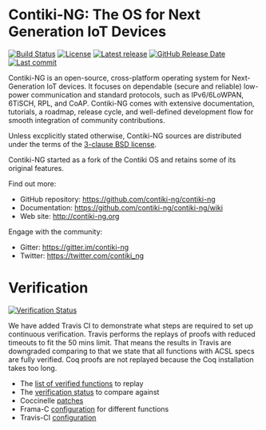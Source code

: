 # Contiki-NG: The OS for Next Generation IoT Devices

[![Build Status](https://travis-ci.org/contiki-ng/contiki-ng.svg?branch=master)](https://travis-ci.org/contiki-ng/contiki-ng/branches)
[![License](https://img.shields.io/badge/License-3--Clause%20BSD-brightgreen.svg)](https://github.com/contiki-ng/contiki-ng/blob/master/LICENSE.md)
[![Latest release](https://img.shields.io/github/release/contiki-ng/contiki-ng.svg)](https://github.com/contiki-ng/contiki-ng/releases/latest)
[![GitHub Release Date](https://img.shields.io/github/release-date/contiki-ng/contiki-ng.svg)](https://github.com/contiki-ng/contiki-ng/releases/latest)
[![Last commit](https://img.shields.io/github/last-commit/contiki-ng/contiki-ng.svg)](https://github.com/contiki-ng/contiki-ng/commit/HEAD)

Contiki-NG is an open-source, cross-platform operating system for Next-Generation IoT devices. It focuses on dependable (secure and reliable) low-power communication and standard protocols, such as IPv6/6LoWPAN, 6TiSCH, RPL, and CoAP. Contiki-NG comes with extensive documentation, tutorials, a roadmap, release cycle, and well-defined development flow for smooth integration of community contributions.

Unless excplicitly stated otherwise, Contiki-NG sources are distributed under
the terms of the [3-clause BSD license](LICENSE.md). 

Contiki-NG started as a fork of the Contiki OS and retains some of its original features.

Find out more:

* GitHub repository: https://github.com/contiki-ng/contiki-ng
* Documentation: https://github.com/contiki-ng/contiki-ng/wiki
* Web site: http://contiki-ng.org

Engage with the community:

* Gitter: https://gitter.im/contiki-ng
* Twitter: https://twitter.com/contiki_ng

# Verification

[![Verification Status](https://travis-ci.org/evdenis/Contiki-NG.svg?branch=continuous-verification)](https://travis-ci.org/evdenis/Contiki-NG)

We have added Travis CI to demonstrate what steps are required to set up continuous verification. Travis performs the replays of proofs with reduced timeouts to fit the 50 mins limit. That means the results in Travis are downgraded comparing to that we state that all functions with ACSL specs are fully verified. Coq proofs are not replayed because the Coq installation takes too long.

* The [list of verified functions](verif/contiki_status.conf) to replay
* The [verification status](verif/verdicts.txt) to compare against
* Coccinelle [patches](verif/patches)
* Frama-C [configuration](verif/contiki_extricate.conf) for different functions
* Travis-CI [configuration](.travis.yml)
